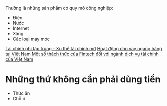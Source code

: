 Thường là những sản phẩm có quy mô công nghiệp:
- Điện
- Nước
- Internet
- Xăng
- Các loại máy móc

[Tài chính phi tập trung - Xu thế tài chính mở](https://tapchinganhang.gov.vn/tai-chinh-phi-tap-trung-xu-the-tai-chinh-mo.htm)
[Hoạt động cho vay ngang hàng tại Việt Nam](https://tapchinganhang.gov.vn/hoat-dong-cho-vay-ngang-hang-tai-viet-nam.htm)
[Một số thách thức của Fintech đối với ngành dịch vụ tài chính của Việt Nam](https://tapchinganhang.gov.vn/mot-so-thach-thuc-cua-fintech-doi-voi-nganh-dich-vu-tai-chinh-cua-viet-nam.htm)

# Những thứ không cần phải dùng tiền
- Thức ăn
- Chỗ ở
